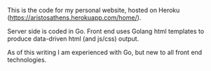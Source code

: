 This is the code for my personal website, hosted on Heroku (https://aristosathens.herokuapp.com/home/).

Server side is coded in Go. Front end uses Golang html templates to produce data-driven html (and js/css) output.

As of this writing I am experienced with Go, but new to all front end technologies.
